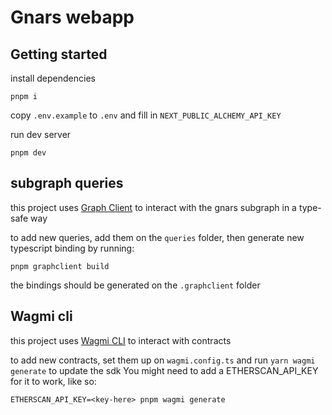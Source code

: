 # Gnars webapp

## Getting started

install dependencies
```
pnpm i
```

copy `.env.example` to `.env` and fill in `NEXT_PUBLIC_ALCHEMY_API_KEY`


run dev server
```
pnpm dev
```

## subgraph queries

this project uses [Graph Client](https://github.com/graphprotocol/graph-client) to interact with the gnars subgraph in a type-safe way

to add new queries, add them on the `queries` folder, then generate new typescript binding by running:
```
pnpm graphclient build
```

the bindings should be generated on the `.graphclient` folder

## Wagmi cli

this project uses [Wagmi CLI](https://wagmi.sh/cli/getting-started) to interact with contracts

to add new contracts, set them up on `wagmi.config.ts` and run `yarn wagmi generate` to update the sdk
You might need to add a ETHERSCAN_API_KEY for it to work, like so:
```
ETHERSCAN_API_KEY=<key-here> pnpm wagmi generate
```
